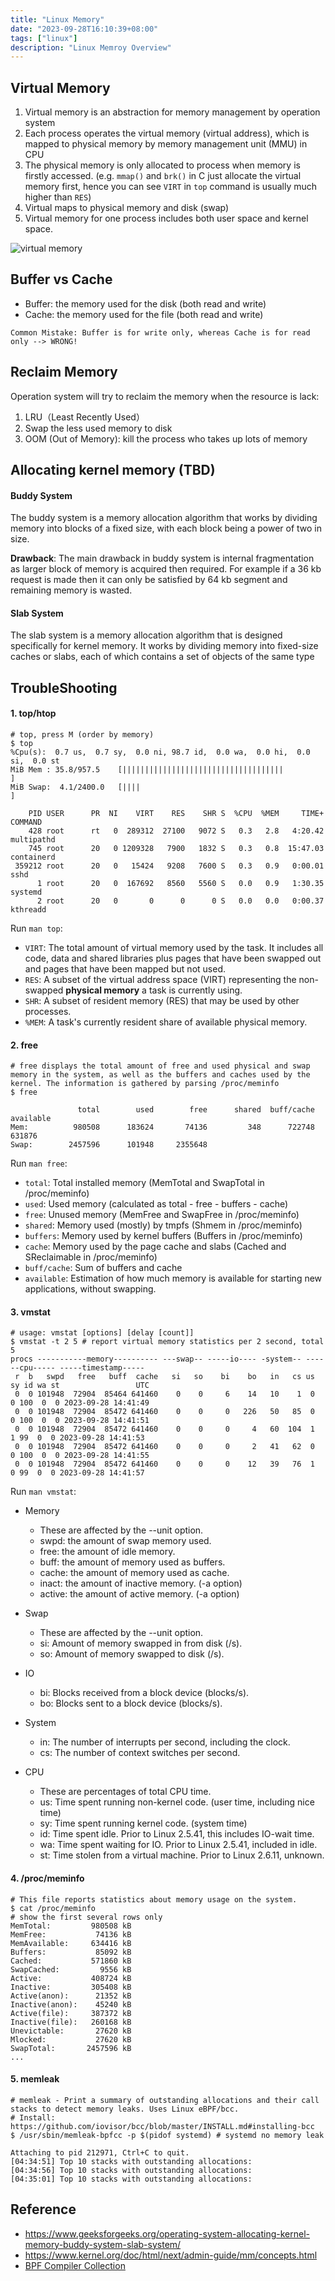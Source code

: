 ```yaml
---
title: "Linux Memory"
date: "2023-09-28T16:10:39+08:00"
tags: ["linux"]
description: "Linux Memroy Overview"
---
```


## Virtual Memory
1. Virtual memory is an abstraction for memory management by operation system 
2. Each process operates the virtual memory (virtual address), which is mapped to physical memory by memory management unit (MMU) in CPU
3. The physical memory is only allocated to process when memory is firstly accessed. (e.g. `mmap()` and `brk()` in C just allocate the virtual memory first, hence you can see `VIRT` in `top` command is usually much higher than `RES`) 
4. Virtual maps to physical memory and disk (swap)
5. Virtual memory for one process includes both user space and kernel space.

![virtual memory](/images/virtual_memory.png)

## Buffer vs Cache

- Buffer: the memory used for the disk (both read and write)
- Cache: the memory used for the file (both read and write)

```
Common Mistake: Buffer is for write only, whereas Cache is for read only --> WRONG!
```

## Reclaim Memory
Operation system will try to reclaim the memory when the resource is lack:
1. LRU（Least Recently Used）
2. Swap the less used memory to disk
3. OOM (Out of Memory): kill the process who takes up lots of memory

## Allocating kernel memory (TBD)
#### Buddy System
The buddy system is a memory allocation algorithm that works by dividing memory into blocks of a fixed size, with each block being a power of two in size. 

**Drawback**: The main drawback in buddy system is internal fragmentation as larger block of memory is acquired then required. For example if a 36 kb request is made then it can only be satisfied by 64 kb segment and remaining memory is wasted. 
#### Slab System
The slab system is a memory allocation algorithm that is designed specifically for kernel memory. It works by dividing memory into fixed-size caches or slabs, each of which contains a set of objects of the same type

## TroubleShooting

#### 1. top/htop
```shell
# top, press M (order by memory)
$ top 
%Cpu(s):  0.7 us,  0.7 sy,  0.0 ni, 98.7 id,  0.0 wa,  0.0 hi,  0.0 si,  0.0 st
MiB Mem : 35.8/957.5    [||||||||||||||||||||||||||||||||||||                                                                ]
MiB Swap:  4.1/2400.0   [||||                                                                                                ]

    PID USER      PR  NI    VIRT    RES    SHR S  %CPU  %MEM     TIME+ COMMAND
    428 root      rt   0  289312  27100   9072 S   0.3   2.8   4:20.42 multipathd
    745 root      20   0 1209328   7900   1832 S   0.3   0.8  15:47.03 containerd
 359212 root      20   0   15424   9208   7600 S   0.3   0.9   0:00.01 sshd
      1 root      20   0  167692   8560   5560 S   0.0   0.9   1:30.35 systemd
      2 root      20   0       0      0      0 S   0.0   0.0   0:00.37 kthreadd

```
Run `man top`: 
- `VIRT`: The total amount of virtual memory used by the task. It includes all code, data and shared libraries plus pages that have been swapped out and pages that have been mapped but not used.
- `RES`: A subset of the virtual address space (VIRT) representing the non-swapped **physical memory** a task is currently using. 
- `SHR`: A subset of resident memory (RES) that may be used by other processes. 
- `%MEM`: A task's currently resident share of available physical memory.


#### 2. free
```shell
# free displays the total amount of free and used physical and swap memory in the system, as well as the buffers and caches used by the kernel. The information is gathered by parsing /proc/meminfo
$ free

               total        used        free      shared  buff/cache   available
Mem:          980508      183624       74136         348      722748      631876
Swap:        2457596      101948     2355648

```
Run `man free`:

- `total`: Total installed memory (MemTotal and SwapTotal in /proc/meminfo)
- `used`:   Used memory (calculated as total - free - buffers - cache)
- `free`:   Unused memory (MemFree and SwapFree in /proc/meminfo)
- `shared`: Memory used (mostly) by tmpfs (Shmem in /proc/meminfo)
- `buffers`: Memory used by kernel buffers (Buffers in /proc/meminfo)
- `cache`:  Memory used by the page cache and slabs (Cached and SReclaimable in /proc/meminfo)
- `buff/cache`: Sum of buffers and cache
- `available`: Estimation of how much memory is available for starting new applications, without swapping. 

#### 3. vmstat
```shell
# usage: vmstat [options] [delay [count]]
$ vmstat -t 2 5 # report virtual memory statistics per 2 second, total 5 
procs -----------memory---------- ---swap-- -----io---- -system-- ------cpu----- -----timestamp-----
 r  b   swpd   free   buff  cache   si   so    bi    bo   in   cs us sy id wa st                 UTC
 0  0 101948  72904  85464 641460    0    0     6    14   10    1  0  0 100  0  0 2023-09-28 14:41:49
 0  0 101948  72904  85472 641460    0    0     0   226   50   85  0  0 100  0  0 2023-09-28 14:41:51
 0  0 101948  72904  85472 641460    0    0     0     4   60  104  1  1 99  0  0 2023-09-28 14:41:53
 0  0 101948  72904  85472 641460    0    0     0     2   41   62  0  0 100  0  0 2023-09-28 14:41:55
 0  0 101948  72904  85472 641460    0    0     0    12   39   76  1  0 99  0  0 2023-09-28 14:41:57
```
Run `man vmstat`:

- Memory
    - These are affected by the --unit option.
    - swpd: the amount of swap memory used.
    - free: the amount of idle memory.
    - buff: the amount of memory used as buffers.
    - cache: the amount of memory used as cache.
    - inact: the amount of inactive memory.  (-a option)
    - active: the amount of active memory.  (-a option)

- Swap
    - These are affected by the --unit option.
    - si: Amount of memory swapped in from disk (/s).
    - so: Amount of memory swapped to disk (/s).

- IO
    -  bi: Blocks received from a block device (blocks/s).
    -  bo: Blocks sent to a block device (blocks/s).

- System
    - in: The number of interrupts per second, including the clock.
    - cs: The number of context switches per second.

- CPU
    - These are percentages of total CPU time.
    - us: Time spent running non-kernel code.  (user time, including nice time)
    - sy: Time spent running kernel code.  (system time)
    - id: Time spent idle.  Prior to Linux 2.5.41, this includes IO-wait time.
    - wa: Time spent waiting for IO.  Prior to Linux 2.5.41, included in idle.
    - st: Time stolen from a virtual machine.  Prior to Linux 2.6.11, unknown.


#### 4. /proc/meminfo
```shell
# This file reports statistics about memory usage on the system.
$ cat /proc/meminfo
# show the first several rows only
MemTotal:         980508 kB
MemFree:           74136 kB
MemAvailable:     634416 kB
Buffers:           85092 kB
Cached:           571860 kB
SwapCached:         9556 kB
Active:           408724 kB
Inactive:         305408 kB
Active(anon):      21352 kB
Inactive(anon):    45240 kB
Active(file):     387372 kB
Inactive(file):   260168 kB
Unevictable:       27620 kB
Mlocked:           27620 kB
SwapTotal:       2457596 kB
...
```

#### 5. memleak
```shell
# memleak - Print a summary of outstanding allocations and their call stacks to detect memory leaks. Uses Linux eBPF/bcc.
# Install: https://github.com/iovisor/bcc/blob/master/INSTALL.md#installing-bcc
$ /usr/sbin/memleak-bpfcc -p $(pidof systemd) # systemd no memory leak

Attaching to pid 212971, Ctrl+C to quit.
[04:34:51] Top 10 stacks with outstanding allocations:
[04:34:56] Top 10 stacks with outstanding allocations:
[04:35:01] Top 10 stacks with outstanding allocations:
```

## Reference
- https://www.geeksforgeeks.org/operating-system-allocating-kernel-memory-buddy-system-slab-system/
- https://www.kernel.org/doc/html/next/admin-guide/mm/concepts.html
- [BPF Compiler Collection](https://github.com/iovisor/bcc)
